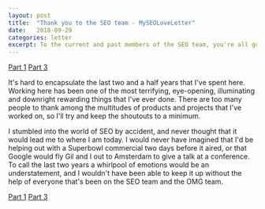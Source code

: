 ```yaml
---
layout: post
title:  "Thank you to the SEO team - MySEOLoveLetter"
date:   2018-09-29
categories: letter
excerpt: To the current and past members of the SEO team, you're all god damn rockstars. You're also the reason why I love coming into work everyday.
---
```

[Part 1](https://seoloveletter.github.io/letter/clueless) [Part 3](https://seoloveletter.github.io/letter/call-me-maybe)

It's hard to encapsulate the last two and a half years that I've spent here. Working here has been one of the most terrifying, eye-opening, illuminating and downright rewarding things that I've ever done. There are too many people to thank among the multitudes of products and projects that I've worked on, so I'll try and keep the shoutouts to a minimum.

I stumbled into the world of SEO by accident, and never thought that it would lead me to where I am today.  I would never have imagined that I'd be helping out with a Superbowl commercial two days before it aired, or that Google would fly Gil and I out to Amsterdam to give a talk at a conference. To call the last two years a whirlpool of emotions would be an understatement, and I wouldn't have been able to keep it up without the help of everyone that's been on the SEO team and the OMG team.

[Part 1](https://seoloveletter.github.io/letter/clueless) [Part 3](https://seoloveletter.github.io/letter/call-me-maybe)






